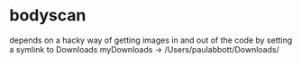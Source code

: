 # bodyscan

depends on a hacky way of getting images in and out of the code by setting a symlink to Downloads
myDownloads -> /Users/paulabbott/Downloads/
